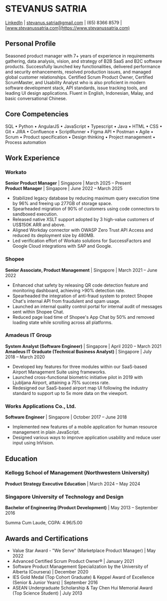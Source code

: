 <script setup lang="ts">
import DownloadResumeButton from './components/DownloadResume.vue'
</script>

<div style="text-align: right; margin-bottom: 20px;">
  <DownloadResumeButton filename="Stevanus SATRIA.pdf" />
</div>

# STEVANUS SATRIA

[LinkedIn](https://www.linkedin.com/in/stevanussatria) | [stevanus.satria@gmail.com](mailto:stevanus.satria@gmail.com) | (65) 8366 8579 | [www.stevanussatria.com](https://www.stevanussatria.com)

## Personal Profile

Seasoned product manager with 7+ years of experience in requirements gathering, data analysis, vision, and strategy of B2B SaaS and B2C software products. Successfully launched key functionalities, delivered performance and security enhancements, resolved production issues, and managed global customer relationships. Certified Scrum Product Owner, Certified ScrumMaster, and Usability Analyst who is also proficient in modern software development stack, API standards, issue tracking tools, and leading UI design applications. Fluent in English, Indonesian, Malay, and basic conversational Chinese.

## Core Competencies

SQL • Python • AngularJS • JavaScript • Typescript • Java • HTML • CSS • Git • JIRA • Confluence • ScriptRunner • Figma
API • Postman • Agile • Scrum • Product specification • Design thinking • Project management • Process automation

## Work Experience

### Workato

**Senior Product Manager** | Singapore | March 2025 – Present  
**Product Manager** | Singapore | June 2022 – March 2025

- Stabilized legacy database by reducing maximum query execution time by 96% and freeing up 277GB of storage space.
- Spearheaded migration of 90% of customers using code connectors to sandboxed execution.
- Released native XSLT support adopted by 3 high-value customers of US$150K ARR and above.
- Aligned Workday connector with OWASP Zero Trust API Access and reduced its deployment size by 480MB.
- Led verification effort of Workato solutions for SuccessFactors and Google Cloud integrations with SAP and Google.

### Shopee

**Senior Associate, Product Management** | Singapore | March 2021 – June 2022

- Enhanced chat safety by releasing QR code detection feature and monitoring dashboard, achieving >90% detection rate.
- Spearheaded the integration of anti-fraud system to protect Shopee Chat's internal API from fraudulent and spam usage.
- Launched an internal quality control portal for internal audit of messages sent within Shopee Chat.
- Reduced page load time of Shopee's App Chat by 50% and removed loading state while scrolling across all platforms.

### Amadeus IT Group

**System Analyst (Software Engineer)** | Singapore | April 2020 – March 2021  
**Amadeus IT Graduate (Technical Business Analyst)** | Singapore | July 2018 – March 2020

- Developed key features for three modules within our SaaS-based Airport Management Suite using frameworks.
- Launched cross-functional biometric initiative pilot in 2019 with Ljubljana Airport, attaining a 75% success rate.
- Redesigned our SaaS-based airport map UI following the industry standard to support up to 5x more data on the viewport.

### Works Applications Co., Ltd.

**Software Engineer** | Singapore | October 2017 – June 2018

- Implemented new features of a mobile application for human resource management in plain JavaScript.
- Designed various ways to improve application usability and reduce user input using InVision.

## Education

### Kellogg School of Management (Northwestern University)

**Product Strategy Executive Education** | March 2024 – May 2024

### Singapore University of Technology and Design

**Bachelor of Engineering (Product Development)** | May 2013 – September 2016

Summa Cum Laude, CGPA: 4.96/5.00

## Awards and Certifications

- Value Star Award - "We Serve" (Marketplace Product Manager) | May 2022
- Advanced Certified Scrum Product Owner® | January 2021
- Software Product Management Specialization by the University of Alberta (Coursera) | December 2020
- IES Gold Medal (Top Cohort Graduate) & Keppel Award of Excellence (Senior & Junior Years) | September 2016
- ASEAN Undergraduate Scholarship & Tay Chen Hui Memorial Award (Top Science Student) | July 2013
